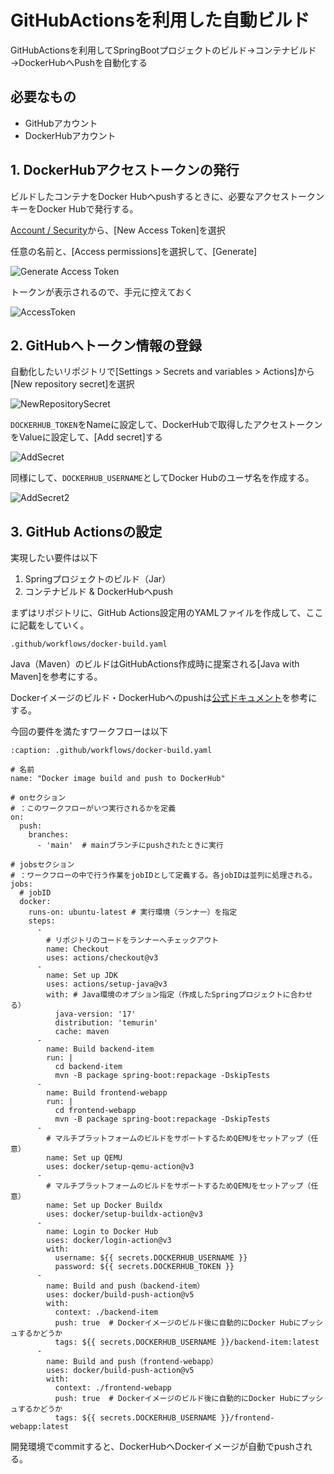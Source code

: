 # GitHubActionsを利用した自動ビルド

GitHubActionsを利用してSpringBootプロジェクトのビルド→コンテナビルド→DockerHubへPushを自動化する

## 必要なもの
- GitHubアカウント
- DockerHubアカウント

## 1. DockerHubアクセストークンの発行
ビルドしたコンテナをDocker Hubへpushするときに、必要なアクセストークンキーをDocker Hubで発行する。

[Account / Security](https://hub.docker.com/settings/security)から、[New Access Token]を選択

任意の名前と、[Access permissions]を選択して、[Generate]

![Generate Access Token](./GitHubAction_DockerPush/Generate_Access_Token.png)

トークンが表示されるので、手元に控えておく

![AccessToken](./GitHubAction_DockerPush/AccessToken.png)




## 2. GitHubへトークン情報の登録
自動化したいリポジトリで[Settings > Secrets and variables > Actions]から[New repository secret]を選択

![NewRepositorySecret](./GitHubAction_DockerPush/NewRepositorySecret.png)

`DOCKERHUB_TOKEN`をNameに設定して、DockerHubで取得したアクセストークンをValueに設定して、[Add secret]する

![AddSecret](./GitHubAction_DockerPush/AddSecret.png)

同様にして、`DOCKERHUB_USERNAME`としてDocker Hubのユーザ名を作成する。

![AddSecret2](./GitHubAction_DockerPush/AddSecret2.png)

## 3. GitHub Actionsの設定
実現したい要件は以下
1. Springプロジェクトのビルド（Jar）
2. コンテナビルド & DockerHubへpush

まずはリポジトリに、GitHub Actions設定用のYAMLファイルを作成して、ここに記載をしていく。

`.github/workflows/docker-build.yaml`

Java（Maven）のビルドはGitHubActions作成時に提案される[Java with Maven]を参考にする。

Dockerイメージのビルド・DockerHubへのpushは[公式ドキュメント](https://github.com/marketplace/actions/build-and-push-docker-images)を参考にする。

今回の要件を満たすワークフローは以下

```{code-block} yaml
:caption: .github/workflows/docker-build.yaml

# 名前
name: "Docker image build and push to DockerHub"

# onセクション
# ：このワークフローがいつ実行されるかを定義
on:
  push:
    branches:
      - 'main'  # mainブランチにpushされたときに実行

# jobsセクション
# ：ワークフローの中で行う作業をjobIDとして定義する。各jobIDは並列に処理される。
jobs:
  # jobID
  docker:
    runs-on: ubuntu-latest # 実行環境（ランナー）を指定
    steps:
      -
        # リポジトリのコードをランナーへチェックアウト
        name: Checkout
        uses: actions/checkout@v3
      -
        name: Set up JDK
        uses: actions/setup-java@v3
        with: # Java環境のオプション指定（作成したSpringプロジェクトに合わせる）
          java-version: '17'
          distribution: 'temurin'
          cache: maven
      -
        name: Build backend-item
        run: |
          cd backend-item
          mvn -B package spring-boot:repackage -DskipTests
      -
        name: Build frontend-webapp
        run: |
          cd frontend-webapp
          mvn -B package spring-boot:repackage -DskipTests
      -
        # マルチプラットフォームのビルドをサポートするためQEMUをセットアップ（任意）
        name: Set up QEMU
        uses: docker/setup-qemu-action@v3
      -
        # マルチプラットフォームのビルドをサポートするためQEMUをセットアップ（任意）
        name: Set up Docker Buildx
        uses: docker/setup-buildx-action@v3
      -
        name: Login to Docker Hub
        uses: docker/login-action@v3
        with:
          username: ${{ secrets.DOCKERHUB_USERNAME }}
          password: ${{ secrets.DOCKERHUB_TOKEN }}
      -
        name: Build and push（backend-item）
        uses: docker/build-push-action@v5
        with:
          context: ./backend-item
          push: true  # Dockerイメージのビルド後に自動的にDocker Hubにプッシュするかどうか
          tags: ${{ secrets.DOCKERHUB_USERNAME }}/backend-item:latest
      -
        name: Build and push（frontend-webapp）
        uses: docker/build-push-action@v5
        with:
          context: ./frontend-webapp
          push: true  # Dockerイメージのビルド後に自動的にDocker Hubにプッシュするかどうか
          tags: ${{ secrets.DOCKERHUB_USERNAME }}/frontend-webapp:latest
```

開発環境でcommitすると、DockerHubへDockerイメージが自動でpushされる。



